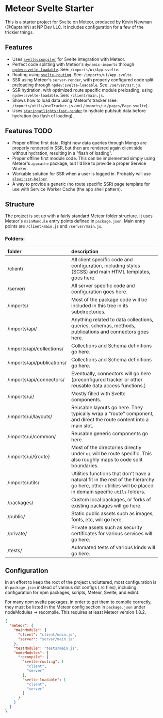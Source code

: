 Meteor Svelte Starter
=====================

This is a starter project for Svelte on Meteor, produced by Kevin Newman (@CaptainN) at NP Dev LLC. It includes configuration for a few of the trickier things.

## Features
- Uses [`svelte:compiler`](https://github.com/meteor-svelte/meteor-svelte) for Svelte integration with Meteor.
- Perfect code splitting with Meteor's `dynamic-imports` through [`npdev:svetle-loadable`](https://github.com/CaptainN/npdev-svelte-loadable). See: `/imports/ui/App.svelte`.
- Routing using [`svelte-routing`](https://github.com/EmilTholin/svelte-routing). See: `/imports/ui/App.svelte`.
- SSR using Meteor's `server-render`, with properly configured code split preloading through `npdev:svelte-loadable`. See: `/server/ssr.js`.
- SSR hydration, with optimized route specific module preloading, using `npdev:svelte-loadable`. See: `/client/main.js`.
- Shows how to load data using Meteor's tracker (see: `/imports/utils/useTracker.js` and `/imports/ui/pages/Page.svelte`).
- Uses [`staringatlights:fast-render`](https://github.com/abecks/meteor-fast-render) to hydrate pub/sub data before hydration (no flash of loading).

## Features TODO
- Proper offline first data. Right now data queries through Mongo are properly rendered in SSR, but then are rendered again client side without hydration, resulting in a "flash of loading".
- Proper offline first module code. This can be implemented simply using Meteor's `appcache` package, but I'd like to provide a proper Service Worker.
- Workable solution for SSR when a user is logged in. Probably will use [`alawi:ssr-helper`](https://github.com/aliogaili/ssr-helper/).
- A way to provide a generic (no route specific SSR) page template for use with Service Worker Cache (the app shell pattern).

## Structure
The project is set up with a fairly standard Meteor folder structure. It uses Meteor's `mainMondule` entry points defined in `package.json`. Main entry points are `/client/main.js` and `/server/main.js`.

### Folders:
| folder | description |
|:---|:---|
| /client/ | All client specific code and configuration, including styles (SCSS) and main HTML templates, goes here. |
| /server/ | All server specific code and configuration goes here. |
| /imports/ | Most of the package code will be included in this tree in its subdirectories. |
| /imports/api/ | Anything related to data collections, queries, schemas, methods, publications and connectors goes here. |
| /imports/api/collections/ | Collections and Schema definitions go here. |
| /imports/api/publications/ | Collections and Schema definitions go here. |
| /imports/api/connectors/ | Eventually, connectors will go here (preconfigured tracker or other reusable data access functions.) |
| /imports/ui/ | Mostly filled with Svelte components. |
| /imports/ui/layouts/ | Reusable layouts go here. They typically wrap a "route" component, and direct the route content into a main slot. |
| /imports/ui/common/ | Reusable generic components go here. |
| /imports/ui/{route} | Most of the directories directly under `ui` will be route specific. This also roughly maps to code split boundaries. |
| /imports/utils/ | Utilities functions that don't have a natural fit in the rest of the hierarchy go here, other utilities will be placed in domain specific `utils` folders. |
| /packages/ | Custom local packages, or forks of existing packages will go here. |
| /public/ | Static public assets such as images, fonts, etc, will go here. |
| /private/ | Private assets such as security certificates for various services will go here. |
| /tests/ | Automated tests of various kinds will go here. |

## Configuration

In an effort to keep the root of the project uncluttered, most configuration is in `package.json` instead of various dot configs (.rc files), including configuration for npm packages, scripts, Meteor, Svelte, and eslint.

For many npm svelte packages, in order to get them to compile correctly, they must be listed in the Meteor config section in `package.json` under nodeModules -> recompile. This requires at least Meteor version 1.8.2.

```json
{
  "meteor": {
    "mainModule": {
      "client": "client/main.js",
      "server": "server/main.js"
    },
    "testModule": "tests/main.js",
    "nodeModules": {
      "recompile": {
        "svelte-routing": [
          "client",
          "server"
        ],
        "svelte-loadable": [
          "client",
          "server"
        ]
      }
    }
  }
}
```
